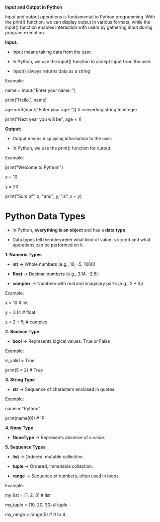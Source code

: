 **Input and Output in Python**

Input and output operations is fundamental to Python programming. With
the print() function, we can display output in various formats, while
the input() function enables interaction with users by gathering input
during program execution.

**Input:**

-   Input means taking data from the user.

-   In Python, we use the input() function to accept input from the
    user.

-   input() always returns data as a string

Example:

name = input(\"Enter your name: \")

print(\"Hello,\", name)

age = int(input(\"Enter your age: \")) \# converting string to integer

print(\"Next year you will be\", age + 1)

**Output:**

-   Output means displaying information to the user.

-   In Python, we use the print() function for output.

Example:

print(\"Welcome to Python!\")

x = 10

y = 20

print(\"Sum of\", x, \"and\", y, \"is\", x + y)

# Python Data Types

-   In Python, **everything is an object** and has a **data type**.

-   Data types tell the interpreter what kind of value is stored and
    what operations can be performed on it.

**1. Numeric Types**

-   **int** → Whole numbers (e.g., 10, -5, 1000)

-   **float** → Decimal numbers (e.g., 3.14, -2.5)

-   **complex** → Numbers with real and imaginary parts (e.g., 2 + 3j)

Example:

x = 10 \# int

y = 3.14 \# float

z = 2 + 5j \# complex

**2. Boolean Type**

-   **bool** → Represents logical values: True or False

Example:

is_valid = True

print(5 \> 2) \# True

**3. String Type**

-   **str** → Sequence of characters enclosed in quotes.

Example:

name = \"Python\"

print(name\[0\]) \# \'P\'

**4. None Type**

-   **NoneType** → Represents absence of a value.

**5. Sequence Types**

-   **list** → Ordered, mutable collection.

-   **tuple** → Ordered, immutable collection.

-   **range** → Sequence of numbers, often used in loops.

Example:

my_list = \[1, 2, 3\] \# list

my_tuple = (10, 20, 30) \# tuple

my_range = range(5) \# 0 to 4
